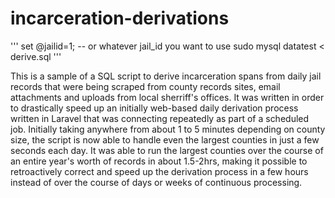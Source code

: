 # incarceration-derivations

'''
 set @jailid=1; -- or whatever jail_id you want to use
 sudo mysql datatest < derive.sql
'''

This is a sample of a SQL script to derive incarceration spans from daily jail records that were being scraped from county records sites, email attachments and uploads from local sherriff's offices. It was written in order to drastically speed up an initially web-based daily derivation process written in Laravel that was connecting repeatedly as part of a scheduled job. Initially taking anywhere from about 1 to 5 minutes depending on county size, the script is now able to handle even the largest counties in just a few seconds each day. It was able to run the largest counties over the course of an entire year's worth of records in about 1.5-2hrs, making it possible to retroactively correct and speed up the derivation process in a few hours instead of over the course of days or weeks of continuous processing.

